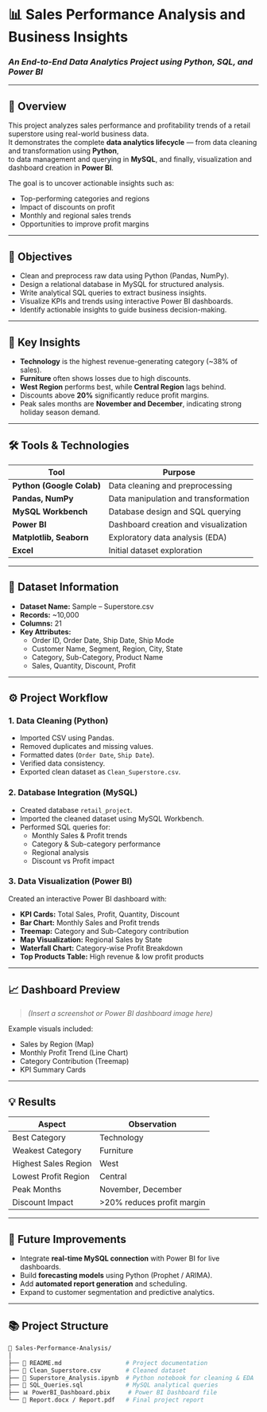 # 📊 Sales Performance Analysis and Business Insights  
### *An End-to-End Data Analytics Project using Python, SQL, and Power BI*  

---

## 🧾 Overview  

This project analyzes sales performance and profitability trends of a retail superstore using real-world business data.  
It demonstrates the complete **data analytics lifecycle** — from data cleaning and transformation using **Python**,  
to data management and querying in **MySQL**, and finally, visualization and dashboard creation in **Power BI**.

The goal is to uncover actionable insights such as:
- Top-performing categories and regions  
- Impact of discounts on profit  
- Monthly and regional sales trends  
- Opportunities to improve profit margins  

---

## 🎯 Objectives  

- Clean and preprocess raw data using Python (Pandas, NumPy).  
- Design a relational database in MySQL for structured analysis.  
- Write analytical SQL queries to extract business insights.  
- Visualize KPIs and trends using interactive Power BI dashboards.  
- Identify actionable insights to guide business decision-making.  

---

## 🧠 Key Insights  

- **Technology** is the highest revenue-generating category (~38% of sales).  
- **Furniture** often shows losses due to high discounts.  
- **West Region** performs best, while **Central Region** lags behind.  
- Discounts above **20%** significantly reduce profit margins.  
- Peak sales months are **November and December**, indicating strong holiday season demand.  

---

## 🛠️ Tools & Technologies  

| Tool | Purpose |
|------|----------|
| **Python (Google Colab)** | Data cleaning and preprocessing |
| **Pandas, NumPy** | Data manipulation and transformation |
| **MySQL Workbench** | Database design and SQL querying |
| **Power BI** | Dashboard creation and visualization |
| **Matplotlib, Seaborn** | Exploratory data analysis (EDA) |
| **Excel** | Initial dataset exploration |

---

## 📂 Dataset Information  

- **Dataset Name:** Sample – Superstore.csv  
- **Records:** ~10,000  
- **Columns:** 21  
- **Key Attributes:**  
  - Order ID, Order Date, Ship Date, Ship Mode  
  - Customer Name, Segment, Region, City, State  
  - Category, Sub-Category, Product Name  
  - Sales, Quantity, Discount, Profit  

---

## ⚙️ Project Workflow  

### **1. Data Cleaning (Python)**  
- Imported CSV using Pandas.  
- Removed duplicates and missing values.  
- Formatted dates (`Order Date`, `Ship Date`).  
- Verified data consistency.  
- Exported clean dataset as `Clean_Superstore.csv`.  

### **2. Database Integration (MySQL)**  
- Created database `retail_project`.  
- Imported the cleaned dataset using MySQL Workbench.  
- Performed SQL queries for:
  - Monthly Sales & Profit trends  
  - Category & Sub-category performance  
  - Regional analysis  
  - Discount vs Profit impact  

### **3. Data Visualization (Power BI)**  
Created an interactive Power BI dashboard with:  
- **KPI Cards:** Total Sales, Profit, Quantity, Discount  
- **Bar Chart:** Monthly Sales and Profit trends  
- **Treemap:** Category and Sub-Category contribution  
- **Map Visualization:** Regional Sales by State  
- **Waterfall Chart:** Category-wise Profit Breakdown  
- **Top Products Table:** High revenue & low profit products  

---

## 📈 Dashboard Preview  

> *(Insert a screenshot or Power BI dashboard image here)*  

Example visuals included:  
- Sales by Region (Map)  
- Monthly Profit Trend (Line Chart)  
- Category Contribution (Treemap)  
- KPI Summary Cards  

---

## 💡 Results  

| **Aspect** | **Observation** |
|-------------|----------------|
| Best Category | Technology |
| Weakest Category | Furniture |
| Highest Sales Region | West |
| Lowest Profit Region | Central |
| Peak Months | November, December |
| Discount Impact | >20% reduces profit margin |

---

## 🚀 Future Improvements  

- Integrate **real-time MySQL connection** with Power BI for live dashboards.  
- Build **forecasting models** using Python (Prophet / ARIMA).  
- Add **automated report generation** and scheduling.  
- Expand to customer segmentation and predictive analytics.  

---

## 📚 Project Structure  

```bash
📁 Sales-Performance-Analysis/
│
├── 📄 README.md                  # Project documentation
├── 📄 Clean_Superstore.csv       # Cleaned dataset
├── 📄 Superstore_Analysis.ipynb  # Python notebook for cleaning & EDA
├── 📄 SQL_Queries.sql            # MySQL analytical queries
├── 📊 PowerBI_Dashboard.pbix     # Power BI Dashboard file
└── 📄 Report.docx / Report.pdf   # Final project report
